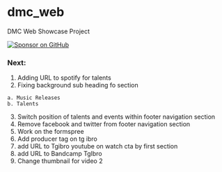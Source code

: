 # dmc_web
DMC Web Showcase Project

[![Sponsor on GitHub](https://dabuttonfactory.com/button.png?t=LIVE+DEMO&f=Open+Sans-Bold&ts=26&tc=fff&hp=45&vp=20&w=600&h=50&c=11&bgt=unicolored&bgc=15d798)](https://xkyrage.github.io/dmc_web/)

### Next:
1. Adding URL to spotify for talents
2. Fixing background sub heading fo section 
```
a. Music Releases
b. Talents
```
3. Switch position of talents and events within footer navigation section
4. Remove facebook and twitter from footer navigation section
5. Work on the formspree 
6. Add producer tag on tg ibro
7. add URL to Tgibro youtube on watch cta by first section
8. add URL to Bandcamp TgIbro
9. Change thumbnail for video 2
